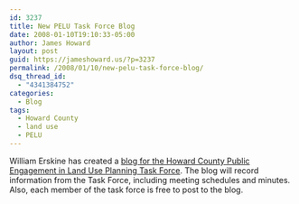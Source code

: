 ```yaml
---
id: 3237
title: New PELU Task Force Blog
date: 2008-01-10T19:10:33-05:00
author: James Howard
layout: post
guid: https://jameshoward.us/?p=3237
permalink: /2008/01/10/new-pelu-task-force-blog/
dsq_thread_id:
  - "4341384752"
categories:
  - Blog
tags:
  - Howard County
  - land use
  - PELU
---
```

William Erskine has created a [blog for the Howard County Public Engagement in Land Use Planning Task Force](http://howardcountypelu.blogspot.com/).  The blog will record information from the Task Force, including meeting schedules and minutes.  Also, each member of the task force is free to post to the blog.
